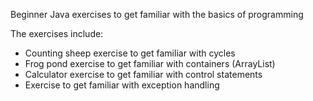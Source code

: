 Beginner Java exercises to get familiar with the basics of programming

The exercises include:
- Counting sheep exercise to get familiar with cycles
- Frog pond exercise to get familiar with containers (ArrayList)
- Calculator exercise to get familiar with control statements
- Exercise to get familiar with exception handling
